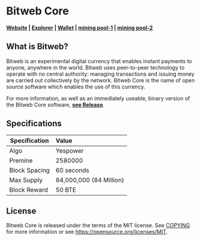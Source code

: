 Bitweb Core
=====================================

**[Website](http://118.193.69.172:3003/) | [Explorer](http://118.193.69.172:3002/)  | [Wallet](https://github.com/SACSaveCoin/BTE/releases) | [mining pool-1](http://118.193.69.172:8080/) | [mining pool-2](https://pool.rplant.xyz/)**


What is Bitweb?
------------------

Bitweb is an experimental digital currency that enables instant payments to
anyone, anywhere in the world. Bitweb uses peer-to-peer technology to operate
with no central authority: managing transactions and issuing money are carried
out collectively by the network. Bitweb Core is the name of open source
software which enables the use of this currency.

For more information, as well as an immediately useable, binary version of
the Bitweb Core software, **[see Release](https://github.com/SACSaveCoin/BTE/releases)**.

Specifications
------

| Specification          | Value                  |
| ---------------------- |:-----------------------|
| Algo                   | Yespower           |
| Premine                | 2580000               |
| Block Spacing          | 60 seconds             |
| Max Supply             | 84,000,000 (84 Million)|
| Block Reward           | 50  BTE           |

License
-------

Bitweb Core is released under the terms of the MIT license. See [COPYING](COPYING) for more
information or see https://opensource.org/licenses/MIT.
